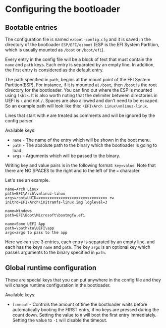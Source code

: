 # Configuring the bootloader

## Bootable entries

The configuration file is named `ezboot-config.cfg` and it is saved in the directory of the bootloader `ESP/EFI/ezboot` (ESP is the EFI System Partition, which is usually mounted as `/boot` or `/boot/efi`). 

Every entry in the config file will be a block of text that must contain the `name` and `path` keys. Each entry is separated by an empty line. In addition, the first entry is considered as the default entry.

The path specified in `path`, begins at the mount point of the EFI System Partition(ESP). For instance, if it is mounted at `/boot`, then `/boot` is the root directory for the bootloader. You can find out where the ESP is mounted using `lsblk`. It is also worth noting that the delimiter between directories in UEFI is `\` and not `/`. Spaces are also allowed and don't need to be escaped. So an example path will look like this: `\EFI\Arch Linux\vmlinuz-linux`. 

Lines that start with `#` are treated as comments and will be ignored by the config parser.

Available keys:
- `name` - The name of the entry which will be shown in the boot menu.
- `path` - The absolute path to the binary which the bootloader is going to load.
- `args` - Arguments which will be passed to the binary.

Writing key and value pairs is in the following format: `key=value`. Note that there are NO SPACES to the right and to the left of the `=` character. 

Let's see an example.

```
name=Arch Linux
path=EFI\Arch\vmlinuz-linux
args=root=UUID=xxxxxxxxxxxxxxxxxxxxxxxxxxxxxxx rw initrd=EFI\Arch\initramfs-linux.img loglevel=3

name=Windows
path=EFI\Boot\Microsoft\bootmgfw.efi

name=Some UEFI App
path=\path\to\UEFI\app
args=args to pass to the app
```

Here we can see 3 entries, each entry is separated by an empty line, and each has the keys `name` and `path`. The key `args` is an optional key which passes arguments to the binary specified in `path`.

## Global runtime configuration

These are special keys that you can put anywhere in the config file and they will change runtime configuration in the bootloader.

Available keys:
- `timeout` - Controls the amount of time the bootloader waits before automatically booting the FIRST entry, if no keys are pressed during the count down. Setting the value to `0` will boot the first entry immediately. Setting the value to `-1` will disable the timeout.
